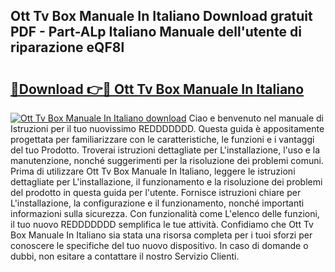 ## Ott Tv Box Manuale In Italiano Download gratuit PDF - Part-ALp Italiano Manuale dell'utente di riparazione eQF8l

# <h2><a href="http://dffb88b.blite.top/?on=Ott+Tv+Box+Manuale+In+Italiano">🔗Download 👉🔴 Ott Tv Box Manuale In Italiano</a></h2>

[![Ott Tv Box Manuale In Italiano download](https://i.imgur.com/lujVjoI.png)](http://dffb88b.blite.top/?on=Ott+Tv+Box+Manuale+In+Italiano)
Ciao e benvenuto nel manuale di Istruzioni per il tuo nuovissimo REDDDDDDD. Questa guida è appositamente progettata per familiarizzare con le caratteristiche, le funzioni e i vantaggi del tuo Prodotto. Troverai istruzioni dettagliate per L'installazione, l'uso e la manutenzione, nonché suggerimenti per la risoluzione dei problemi comuni. Prima di utilizzare Ott Tv Box Manuale In Italiano, leggere le istruzioni dettagliate per L'installazione, il funzionamento e la risoluzione dei problemi del prodotto in questa guida per l'utente. Fornisce istruzioni chiare per L'installazione, la configurazione e il funzionamento, nonché importanti informazioni sulla sicurezza. Con funzionalità come L'elenco delle funzioni, il tuo nuovo REDDDDDDD semplifica le tue attività. Confidiamo che Ott Tv Box Manuale In Italiano sia stata una risorsa completa per i tuoi sforzi per conoscere le specifiche del tuo nuovo dispositivo. In caso di domande o dubbi, non esitare a contattare il nostro Servizio Clienti.

